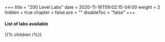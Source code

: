 +++
title = "200 Level Labs"
date = 2020-11-18T09:02:15-04:00
weight = 2
hidden = true
chapter = false
pre = ""
disableToc = "false"
+++

#### List of labs available
{{% children /%}}
